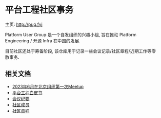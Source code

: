 # 平台工程社区事务

主页: http://pug.fyi

Platform User Group 是一个自发组织的兴趣小组, 旨在推动 Platform Engineering / 开源 Infra 在中国的发展.

目前社区还处于筹备阶段, 该仓库用于记录一些会议记录/社区章程/近期工作等零散事务.


## 相关文档

- [2023年6月在北京组织第一次Meetup](docs/next.md)
- [平台工程白皮书](docs/whitepaper.md)
- [会议纪要](docs/meeting.md)
- [社区成员](docs/member.md)
- [社区章程](docs/zhangcheng.md)



